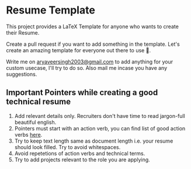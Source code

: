 
# Resume Template

This project provides a LaTeX Template for anyone who wants to create their Resume.

Create a pull request if you want to add something in the template. Let's create an amazing template for everyone out there to use 🤠.

Write me on [aryaveersingh2003@gmail.com](mailto:aryaveersingh2003@gmail.com) to add anything for your custom usecase, I'll try to do so. Also mail me incase you have any suggestions.




## Important Pointers while creating a good technical resume

1. Add relevant details only. Recruiters don't have time to read jargon-full beautiful english.
2. Pointers must start with an action verb, you can find list of good action verbs [here](https://www.themuse.com/advice/185-powerful-verbs-that-will-make-your-resume-awesome). 
3. Try to keep text length same as document length i.e. your resume should look filled. Try to avoid whitespaces.
4. Avoid repetetions of action verbs and technical terms.
5. Try to add projects relevant to the role you are applying. 

